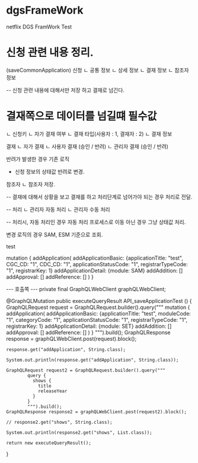 # dgsFrameWork
netflix DGS FramWork Test

# 신청 관련 내용 정리.

(saveCommonApplication)
신청 
 ㄴ 공통 정보 
 ㄴ 상세 정보
 ㄴ 결재 정보
 ㄴ 참조자 정보

-- 신청 관련 내용에 대해서만 저장 하고 결재로 넘긴다.
# 결재쪽으로 데이터를 넘길떄 필수값
 ㄴ 신청키
 ㄴ 자가 결재 여부
 ㄴ 결재 타입(사용자 : 1, 결재자 : 2)
 ㄴ 결재 정보

결재
 ㄴ 자가 결재
 ㄴ 사용자 결재 (승인 / 반려)
 ㄴ 관리자 결재 (승인 / 반려)

반려가 발생한 경우 기존 로직
 - 신청 정보의 상태값 반려로 변경.

참조자
 ㄴ 참조자 저장.

-- 결재에 대해서 상황을 보고 결재를 하고 처리단계로 넘어가야 되는 경우 처리로 전달.

-- 
처리
 ㄴ 관리자 자동 처리
 ㄴ 관리자 수동 처리 

-- 처리시, 자동 처리인 경우 자동 처리 프로세스로 이동 아닌 경우 그냥 상태값 처리.

변경 로직의 경우 SAM, ESM 기준으로 조회.


test

mutation {
  addApplication(
    addApplicationBasic: {applicationTitle: "test", CGC_CD: "1", CDC_CD: "1", applicationStatusCode: "1", registrarTypeCode: "1", registrarKey: 1}
    addApplicationDetail: {module: SAM}
    addAddition: []
    addApproval: []
    addReference: []
  )
}

--- 호출쪽 --- 
private final GraphQLWebClient graphQLWebClient;

@GraphQLMutation
public executeQueryResult API_saveApplicationTest () {
    GraphQLRequest request = GraphQLRequest.builder().query("""
            mutation {
              addApplication(
                addApplicationBasic: {applicationTitle: "test", moduleCode: "1", categoryCode: "1", applicationStatusCode: "1", registrarTypeCode: "1", registrarKey: 1}
                addApplicationDetail: {module: SET}
                addAddition: []
                addApproval: []
                addReference: []
              )
            }
            """).build();
    GraphQLResponse response = graphQLWebClient.post(request).block();

    response.get("addApplication", String.class);

    System.out.println(response.get("addApplication", String.class));

    GraphQLRequest request2 = GraphQLRequest.builder().query("""
            query {
              shows {
                title
                releaseYear
              }
            }
            """).build();
    GraphQLResponse response2 = graphQLWebClient.post(request2).block();

    // response2.get("shows", String.class);

    System.out.println(response2.get("shows", List.class));

    return new executeQueryResult();
}
